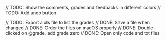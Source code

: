 
// TODO: Show the comments, grades and feedbacks in different colors
// TODO: Add undo button

// TODO: Export a xls file to list the grades
// DONE: Save a file when changed
// DONE: Order the files on macOS properly
// DONE: Double-clicked on @grade, add grade zero
// DONE: Open only code and txt files
